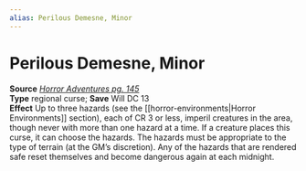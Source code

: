 ```yaml
---
alias: Perilous Demesne, Minor
---
```


# Perilous Demesne, Minor

**Source** [_Horror Adventures pg. 145_](http://paizo.com/products/btpy9n5a?Pathfinder-Roleplaying-Game-Horror-Adventures)  
**Type** regional curse; **Save** Will DC 13  
**Effect** Up to three hazards (see the [[horror-environments|Horror Environments]] section), each of CR 3 or less, imperil creatures in the area, though never with more than one hazard at a time. If a creature places this curse, it can choose the hazards. The hazards must be appropriate to the type of terrain (at the GM’s discretion). Any of the hazards that are rendered safe reset themselves and become dangerous again at each midnight.
